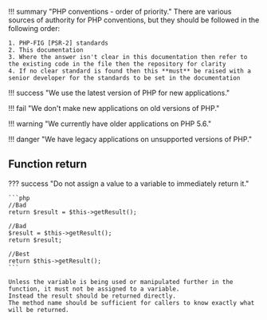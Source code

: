 !!! summary "PHP conventions - order of priority."
    There are various sources of authority for PHP conventions, but they should be followed in the following order:

    1. PHP-FIG [PSR-2] standards
    2. This documentation 
    3. Where the answer isn't clear in this documentation then refer to the existing code in the file then the repository for clarity
    4. If no clear standard is found then this **must** be raised with a senior developer for the standards to be set in the documentation

!!! success "We use the latest version of PHP for new applications."

!!! fail "We don't make new applications on old versions of PHP."

!!! warning "We currently have older applications on PHP 5.6."

!!! danger "We have legacy applications on unsupported versions of PHP."

## Function return

??? success "Do not assign a value to a variable to immediately return it."

    ```php
    //Bad
    return $result = $this->getResult();
    
    //Bad
    $result = $this->getResult();
    return $result;
    
    //Best
    return $this->getResult();
    ```

    Unless the variable is being used or manipulated further in the function, it must not be assigned to a variable.
    Instead the result should be returned directly.
    The method name should be sufficient for callers to know exactly what will be returned.

[PSR-2]: http://www.php-fig.org/psr/psr-2/
